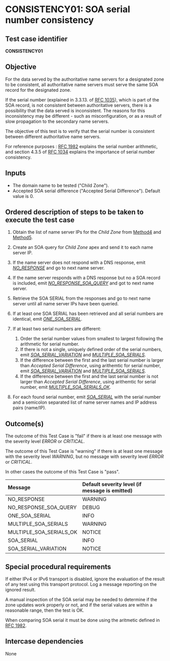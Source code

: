# CONSISTENCY01: SOA serial number consistency

## Test case identifier

**CONSISTENCY01**

## Objective

For the data served by the authoritative name servers for a designated zone
to be consistent, all authoritative name servers must serve the same SOA
record for the designated zone.   

If the serial number (explained in 3.3.13. of [RFC 1035]), 
which is part of the SOA record, is not consistent between authoritative servers, 
there is a possibility that the data served is inconsistent. The reasons for this 
inconsistency may be different - such as misconfiguration, or as a result of slow 
propagation to the secondary name servers.

The objective of this test is to verify that the serial number is consistent
between different authoritative name servers.

For reference purposes : [RFC 1982]
explains the serial number arithmetic, and section 4.3.5 of 
[RFC 1034] explains the importance of
serial number consistency.

## Inputs

* The domain name to be tested ("Child Zone").
* Accepted SOA serial difference ("Accepted Serial Difference"). Default value
  is 0.

## Ordered description of steps to be taken to execute the test case

 1. Obtain the list of name server IPs for the *Child Zone* from [Method4] 
    and [Method5].

 2. Create an SOA query for *Child Zone* apex and send it to each name 
    server IP.

 3. If the name server does not respond with a DNS response, emit 
    *[NO_RESPONSE]* and go to next name server.

 4. If the name server responds with a DNS response but no a SOA record 
    is included, emit *[NO_RESPONSE_SOA_QUERY]* and got to next name 
    server.

 5. Retrieve the SOA SERIAL from the responses and go to next name server
    until all name server IPs have been queried.

 6. If at least one SOA SERIAL has been retrieved and all serial 
    numbers are identical, emit *[ONE_SOA_SERIAL]*.

 7. If at least two serial numbers are different:
    1. Order the serial number values from smallest to largest following
       the arithmetic for serial number.
    2. If there is not a single, uniquely defined order of the serial 
       numbers, emit *[SOA_SERIAL_VARIATION]* and *[MULTIPLE_SOA_SERIALS]*.
    3. If the difference between the first and the last serial number
       is larger than *Accepted Serial Difference*, using arithemtic
       for serial number, emit *[SOA_SERIAL_VARIATION]* and 
       *[MULTIPLE_SOA_SERIALS]*.
    4. If the difference between the first and the last serial number
       is not larger than *Accepted Serial Difference*, using arithemtic
       for serial number, emit *[MULTIPLE_SOA_SERIALS_OK]*.

 8. For each found serial number, emit *[SOA_SERIAL]* with the serial
    number and a semicolon separated list of name server names and IP
    address pairs (name/IP).
    

## Outcome(s)

The outcome of this Test Case is "fail" if there is at least one message
with the severity level *ERROR* or *CRITICAL*.

The outcome of this Test Case is "warning" if there is at least one message
with the severity level *WARNING*, but no message with severity level
*ERROR* or *CRITICAL*.

In other cases the outcome of this Test Case is "pass".

Message                       | Default severity level (if message is emitted)
:-----------------------------|:-----------------------------------
NO_RESPONSE                   | WARNING
NO_RESPONSE_SOA_QUERY         | DEBUG
ONE_SOA_SERIAL                | INFO
MULTIPLE_SOA_SERIALS          | WARNING
MULTIPLE_SOA_SERIALS_OK       | NOTICE
SOA_SERIAL                    | INFO
SOA_SERIAL_VARIATION          | NOTICE


## Special procedural requirements	

If either IPv4 or IPv6 transport is disabled, ignore the evaluation of the
result of any test using this transport protocol. Log a message reporting
on the ignored result.

A manual inspection of the SOA serial may be needed to determine if the zone
updates work properly or not, and if the serial values are within a
reasonable range, then the test is OK.

When comparing SOA serial it must be done using the aritmetic defined in
[RFC 1982].


## Intercase dependencies

None

[RFC 1034]: https://tools.ietf.org/html/rfc1035

[RFC 1035]: https://tools.ietf.org/html/rfc1035

[RFC 1982]: https://tools.ietf.org/html/rfc1982 

[Method4]: ../Methods.md#method-4-obtain-glue-address-records-from-parent

[Method5]: ../Methods.md#method-5-obtain-the-name-server-address-records-from-child

[NO_RESPONSE]: #outcomes

[NO_RESPONSE_SOA_QUERY]: #outcomes

[ONE_SOA_SERIAL]: #outcomes

[MULTIPLE_SOA_SERIALS]: #outcomes

[MULTIPLE_SOA_SERIALS_OK]: #outcomes

[SOA_SERIAL]: #outcomes

[SOA_SERIAL_VARIATION]: #outcomes


